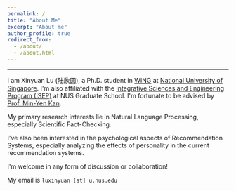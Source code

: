 ```yaml
---
permalink: /
title: "About Me"
excerpt: "About me"
author_profile: true
redirect_from: 
  - /about/
  - /about.html
---
```


---

I am Xinyuan Lu (陆欣圆), a Ph.D. student in [WING](https://wing.comp.nus.edu.sg/) at [National University of Singapore](https://www.nus.edu.sg/). I'm also affiliated with the [Integrative Sciences and Engineering Program (ISEP)](https://isep.nus.edu.sg/about/) at NUS Graduate School. I'm fortunate to be advised by [Prof. Min-Yen Kan](https://www.comp.nus.edu.sg/~kanmy/). 

My primary research interests lie in Natural Language Processing, especially Scientific Fact-Checking. 

I've also been interested in the psychological aspects of Recommendation Systems, especially analyzing the effects of personality in the current recommendation systems. 


I'm welcome in any form of discussion or collaboration! 

My email is `luxinyuan [at] u.nus.edu`
